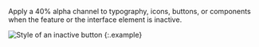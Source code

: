 <div class="grid-2" markdown="1">

Apply a 40% alpha channel to typography, icons, buttons, or components when the feature or the interface element is inactive.

![Style of an inactive button](../images/inactive/inactive-style.svg)
{:.example}
</div>